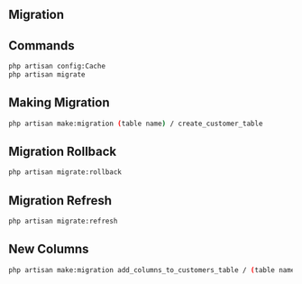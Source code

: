 

## Migration

## Commands
```bash
php artisan config:Cache
php artisan migrate
```

## Making Migration
```bash
php artisan make:migration (table name) / create_customer_table
```

## Migration Rollback
```bash
php artisan migrate:rollback
```

## Migration Refresh
```bash
php artisan migrate:refresh
```

## New Columns
```bash
php artisan make:migration add_columns_to_customers_table / (table name)
```